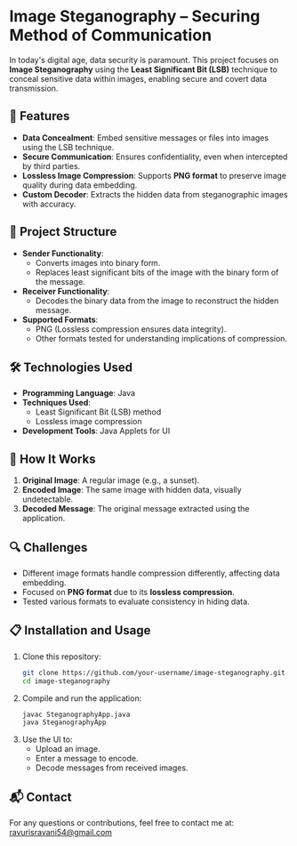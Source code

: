 # Image Steganography – Securing Method of Communication

In today's digital age, data security is paramount. This project focuses on **Image Steganography** using the **Least Significant Bit (LSB)** technique to conceal sensitive data within images, enabling secure and covert data transmission.

## 🚀 **Features**
- **Data Concealment**: Embed sensitive messages or files into images using the LSB technique.
- **Secure Communication**: Ensures confidentiality, even when intercepted by third parties.
- **Lossless Image Compression**: Supports **PNG format** to preserve image quality during data embedding.
- **Custom Decoder**: Extracts the hidden data from steganographic images with accuracy.


## 📂 **Project Structure**
- **Sender Functionality**: 
  - Converts images into binary form.
  - Replaces least significant bits of the image with the binary form of the message.
- **Receiver Functionality**:
  - Decodes the binary data from the image to reconstruct the hidden message.
- **Supported Formats**: 
  - PNG (Lossless compression ensures data integrity).
  - Other formats tested for understanding implications of compression.


## 🛠️ **Technologies Used**
- **Programming Language**: Java
- **Techniques Used**: 
  - Least Significant Bit (LSB) method
  - Lossless image compression
- **Development Tools**: Java Applets for UI

## 📸 **How It Works**
1. **Original Image**: A regular image (e.g., a sunset).
2. **Encoded Image**: The same image with hidden data, visually undetectable.
3. **Decoded Message**: The original message extracted using the application.


## 🔍 **Challenges**
- Different image formats handle compression differently, affecting data embedding.
- Focused on **PNG format** due to its **lossless compression**.
- Tested various formats to evaluate consistency in hiding data.


## 📋 **Installation and Usage**
1. Clone this repository:
   ```bash
   git clone https://github.com/your-username/image-steganography.git
   cd image-steganography

2. Compile and run the application:
   ```bash
   javac SteganographyApp.java
   java SteganographyApp
3. Use the UI to:
    - Upload an image.
    - Enter a message to encode.
    - Decode messages from received images.



## 📬 **Contact**
For any questions or contributions, feel free to contact me at: ravurisravani54@gmail.com
